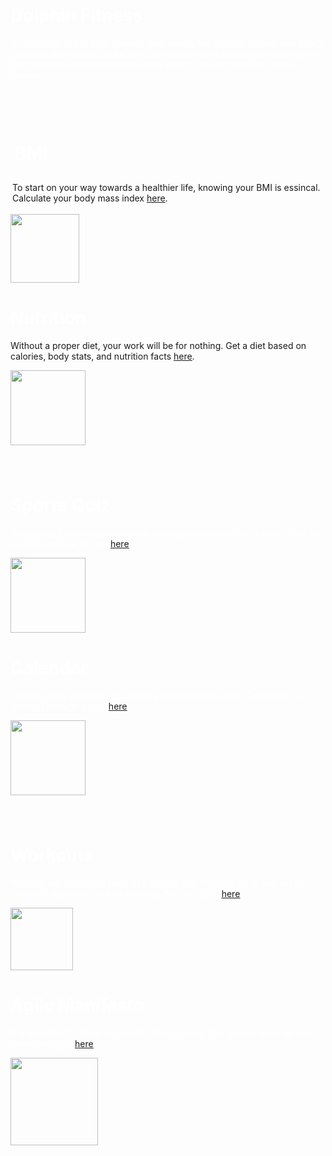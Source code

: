 <script> AOS.init();</script>
<div data-aos="fade-up">
  <div class="row2">
    <div class="column">
      <h1 style="color: white;">Dolphin Fitness</h1>
      <p style="color: white;">An all in one site to help manage your health. We noticed, on our own health journeys, the multiple online tools available to start becoming more healthy. Our mission here is to create an easy way for any to start their fitness journey.</p>
    </div>
  </div>
</div>
<div style="padding: 20px;"></div>
<div data-aos="fade-left">
  <div class="contain">
      <div class="block">
          <h1 style="color: white; padding: 7px;">BMI</h1>
          <p style="padding: 3px"> To start on your way towards a healthier life, knowing your BMI is essincal. Calculate your body mass index <a href="https://jakewarren2414.github.io/dolphins2/bmi#calc"><u>here</u></a>.</p>
          <img width= "110p" height="110" src="https://cdn-icons-png.flaticon.com/512/29/29764.png">
      </div>
      <div class="block">
          <h1 style="color: white;">Nutrition</h1>
          <p style="">Without a proper diet, your work will be for nothing. Get a diet based on calories, body stats, and nutrition facts <a href="https://jakewarren2414.github.io/dolphins2/food#foodtitle"><u>here</u></a>.</p>
          <img width= "120p" height="120" src="https://upload.wikimedia.org/wikipedia/commons/e/e7/Aiga_restaurant_knife-fork_crossed.png">
      </div>
    </div>
</div>
<div style="padding: 20px;"></div>
<div data-aos="fade-right">
  <div class="contain">
    <div class="block">
        <h1 style="color: white;">Sports Quiz</h1>
        <p style="color: white;"> Sometimes becoming intrested in working out comes from a sport. Find the perfect workout for you <a href="https://jakewarren2414.github.io/dolphins2/sportsquiz"><u>here</u></a>.</p>
        <img width= "120p" height="120" src="https://static.vecteezy.com/system/resources/previews/008/513/618/original/smashing-american-football-ball-black-and-white-illustration-png.png">
    </div>
    <div class="block">
        <h1 style="color: white;">Calendar</h1>
        <p style="color: white;">Tracking your workouts and staying accountable is hard. Commit to your workout through a plan <a href="https://jakewarren2414.github.io/dolphins2/calender"><u>here</u></a>.</p>
        <img width= "120p" height="120" src="https://cdn-icons-png.flaticon.com/512/42/42371.png">
    </div>
  </div>
</div>
<div style="padding: 20px;"></div>
<div data-aos="fade-left">
  <div class="contain">
    <div class="block">
        <h1 style="color: white;">Workouts</h1>
        <p style="color: white;">Working out is the backbone of a healthy life. With this page you will be informed about the perfect workouts for you. Click <a href="https://jakewarren2414.github.io/dolphins2/workout"><u>here</u></a>.</p>
        <img width= "100p" height="100" src="https://www.pngall.com/wp-content/uploads/5/Workout-PNG-Free-Download.png">
    </div>
    <div class="block">
        <h1 style="color: white;">Agile Manifesto</h1>
        <p style="color: white;">It is important to know our beliefs about coding. Our beliefs are in an agile manifesto right <a href="https://jakewarren2414.github.io/dolphins2/gallery"><u>here</u></a>.</p>
        <img width= "140p" height="140" src="https://freesvg.org/img/activity.png">
    </div>
  </div>
</div>